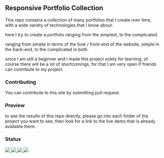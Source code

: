 ## Responsive Portfolio Collection
This repo contains a collection of many portfolios that I create over time, with a wide variety of technologies that I know about.

here I try to create a portfolio ranging from the simplest, to the complicated.

ranging from simple in terms of the look / front-end of the website, simple in the back-end, to the complicated in both.

since I am still a beginner and I made this project solely for learning, of course there will be a lot of shortcomings, for that I am very open if friends can contribute to my project.

### Contributing
You can contribute to this site by submitting pull request.

### Preview
to see the results of this repo directly, please go into each folder of the project you want to see, then look for a link to the live demo that is already available there.

### Status
<p>
  <a href="#">
    <img src="https://img.shields.io/badge/stages-production-informational">
  </a>
  <a href="#">
    <img src="https://img.shields.io/github/repo-size/novaardiansyah/responsive-portfolio-collection?label=size&color=informational" />
  </a>
  <a href="https://github.com/novaardiansyah/responsive-portfolio-collection/blob/main/LICENSE">
    <img src="https://img.shields.io/github/license/novaardiansyah/responsive-portfolio-collection?label=license&color=informational" />
  </a>
  <a href="https://github.com/novaardiansyah/responsive-portfolio-collection/commits/main">
    <img src="https://img.shields.io/github/last-commit/novaardiansyah/responsive-portfolio-collection/main?color=informational" />
  </a>
</p>
